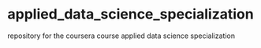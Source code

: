 # applied_data_science_specialization
repository for the coursera course applied data science specialization
